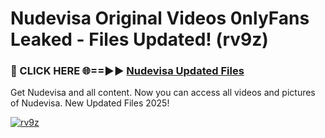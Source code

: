 # Nudevisa Original Videos 0nlyFans Leaked - Files Updated! (rv9z)

<h3>🔴 CLICK HERE 🌐==►► <a href="https://tinyurl.com/y5r63du9" rel="nofollow">Nudevisa Updated Files</a></h3>

Get Nudevisa and all content. Now you can access all videos and pictures of Nudevisa. New Updated Files 2025!

[![rv9z](https://i.imgur.com/UVo9nyh.gif)](https://tinyurl.com/y5r63du9)